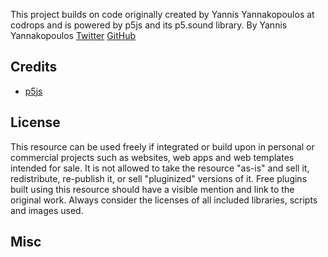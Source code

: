 
This project builds on code originally created by Yannis Yannakopoulos at codrops and is powered by p5js and its p5.sound library. By Yannis Yannakopoulos [Twitter](https://twitter.com/neundex) [GitHub](https://github.com/codrops)

## Credits

- [p5js](http://www.p5js.org)

## License
This resource can be used freely if integrated or build upon in personal or commercial projects such as websites, web apps and web templates intended for sale. It is not allowed to take the resource "as-is" and sell it, redistribute, re-publish it, or sell "pluginized" versions of it. Free plugins built using this resource should have a visible mention and link to the original work. Always consider the licenses of all included libraries, scripts and images used.

## Misc
